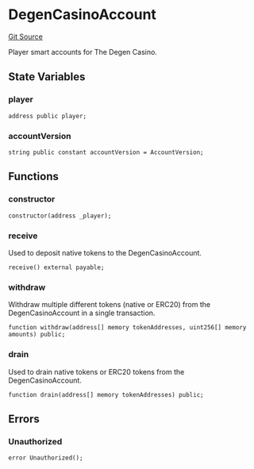 # DegenCasinoAccount
[Git Source](https://github.com/PermissionlessGames/degen-casino/blob/a5de5916419fddea1366432734c7e583b8020846/src/AccountSystem.sol)

Player smart accounts for The Degen Casino.


## State Variables
### player

```solidity
address public player;
```


### accountVersion

```solidity
string public constant accountVersion = AccountVersion;
```


## Functions
### constructor


```solidity
constructor(address _player);
```

### receive

Used to deposit native tokens to the DegenCasinoAccount.


```solidity
receive() external payable;
```

### withdraw

Withdraw multiple different tokens (native or ERC20) from the DegenCasinoAccount in a single transaction.


```solidity
function withdraw(address[] memory tokenAddresses, uint256[] memory amounts) public;
```

### drain

Used to drain native tokens or ERC20 tokens from the DegenCasinoAccount.


```solidity
function drain(address[] memory tokenAddresses) public;
```

## Errors
### Unauthorized

```solidity
error Unauthorized();
```

